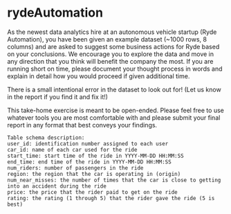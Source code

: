 # rydeAutomation

As the newest data analytics hire at an autonomous vehicle startup (Ryde Automation), you have been given an example dataset (~1000 rows, 8 columns) and are asked to suggest some business actions for Ryde based on your conclusions. We encourage you to explore the data and move in any direction that you think will benefit the company the most. If you are running short on time, please document your thought process in words and explain in detail how you would proceed if given additional time.

There is a small intentional error in the dataset to look out for! (Let us know in the report if you find it and fix it!)

This take-home exercise is meant to be open-ended. Please feel free to use whatever tools you are most comfortable with and please submit your final report in any format that best conveys your findings.

```
Table schema description:
user_id: identification number assigned to each user
car_id: name of each car used for the ride
start_time: start time of the ride in YYYY-MM-DD HH:MM:SS
end_time: end time of the ride in YYYY-MM-DD HH:MM:SS
num_riders: number of passengers in the ride
region: the region that the car is operating in (origin)
num_near_misses: the number of times that the car is close to getting into an accident during the ride
price: the price that the rider paid to get on the ride
rating: the rating (1 through 5) that the rider gave the ride (5 is best)
```
